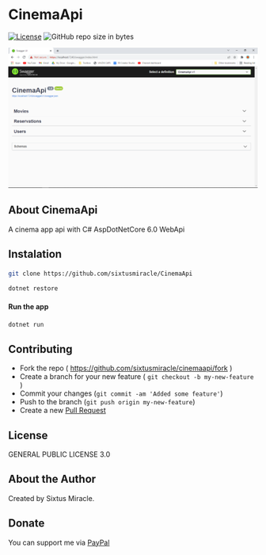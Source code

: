 # CinemaApi

[![License](https://img.shields.io/github/license/sixtusmiracle/cinemaapi)](LICENSE)
![GitHub repo size in bytes](https://img.shields.io/github/repo-size/sixtusmiracle/cinemaapi)

![Screenshot](https://raw.githubusercontent.com/sixtusmiracle/CinemaApi/main/screenshot.png)

## About CinemaApi

A cinema app api with C# AspDotNetCore 6.0 WebApi

## Instalation

```bash
git clone https://github.com/sixtusmiracle/CinemaApi
```

```bash
dotnet restore
```

#### Run the app
```bash
dotnet run
```

## Contributing
- Fork the repo ( https://github.com/sixtusmiracle/cinemaapi/fork )
- Create a branch for your new feature ( `git checkout -b my-new-feature` )
- Commit your changes (`git commit -am 'Added some feature'`)
- Push to the branch (`git push origin my-new-feature`)
- Create a new [Pull Request](https://github.com/sixtusmiracle/cinemaapi/pulls)

## License

GENERAL PUBLIC LICENSE 3.0

## About the Author

Created by Sixtus Miracle.

## Donate

You can support me via [PayPal](https://paypal.me/mirolicmiralo)
